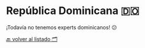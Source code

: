# República Dominicana 🇩🇴


¡Todavía no tenemos experts dominicanos! 😕 


[🔙 volver al listado 🗂️](https://github.com/Villanuevand/google-experts-latam)️
